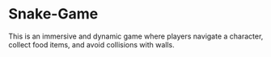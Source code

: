 # Snake-Game
This is an immersive and dynamic game where players navigate a character, collect food items, and avoid collisions with walls.
